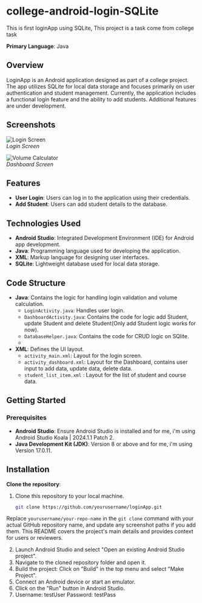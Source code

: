 # college-android-login-SQLite
This is first loginApp using SQLite, This project is a task come from college task

**Primary Language**: Java

## Overview

LoginApp is an Android application designed as part of a college project. The app utilizes SQLite for local data storage and focuses primarily on user authentication and student management. Currently, the application includes a functional login feature and the ability to add students. Additional features are under development.

## Screenshots

![Login Screen](Screenshoot/login_screen.png)  
*Login Screen*

![Volume Calculator](Screenshoot/dashboard.png)  
*Dashboard Screen*

## Features

- **User Login**: Users can log in to the application using their credentials.
- **Add Student**: Users can add student details to the database.

## Technologies Used

- **Android Studio**: Integrated Development Environment (IDE) for Android app development.
- **Java**: Programming language used for developing the application.
- **XML**: Markup language for designing user interfaces.
- **SQLite**: Lightweight database used for local data storage.

## Code Structure

- **Java**: Contains the logic for handling login validation and volume calculation.
  - `LoginActivity.java`: Handles user login.
  - `DashboardActivity.java`: Contains the code for logic add Student, update Student and delete Student(Only add Student logic works for now).
  - `DatabaseHelper.java`: Contains the code for CRUD logic on SQlite.
  -    
- **XML**: Defines the UI layout.
  - `activity_main.xml`: Layout for the login screen.
  - `activity_dashboard.xml`: Layout for the Dashboard, contains user input to add data, update data, delete data.
  - `student_list_item.xml` : Layout for the list of student and course data.

## Getting Started

### Prerequisites
- **Android Studio**: Ensure Android Studio is installed and for me, i'm using Android Studio Koala | 2024.1.1 Patch 2.
- **Java Development Kit (JDK)**: Version 8 or above and for me, i'm using Version 17.0.11.

## Installation

**Clone the repository**:
1. Clone this repository to your local machine.
   ```bash
   git clone https://github.com/yourusername/loginApp.git
   
Replace `yourusername/your-repo-name` in the `git clone` command with your actual GitHub repository name, and update any screenshot paths if you add them. This README covers the project's main details and provides context for users or reviewers.

2. Launch Android Studio and select "Open an existing Android Studio project".
3. Navigate to the cloned repository folder and open it.
4. Build the project: Click on "Build" in the top menu and select "Make Project".
5. Connect an Android device or start an emulator.
6. Click on the "Run" button in Android Studio.
7. Username: testUser Password: testPass
